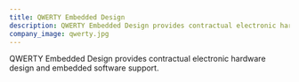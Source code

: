 ```yaml
---
title: QWERTY Embedded Design
description: QWERTY Embedded Design provides contractual electronic hardware design and embedded software support.
company_image: qwerty.jpg
---
```

QWERTY Embedded Design provides contractual electronic hardware design and embedded software support.
